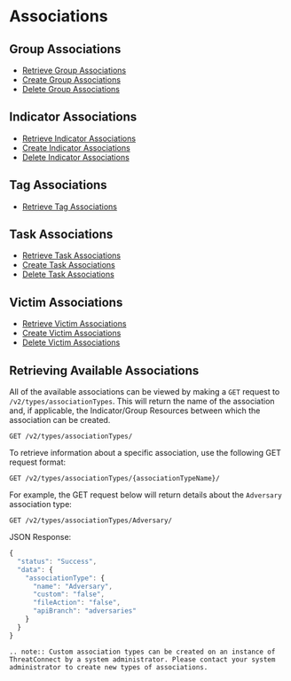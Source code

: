 # Associations

## Group Associations

* [Retrieve Group Associations](../groups/groups.html#retrieve-group-associations)
* [Create Group Associations](../groups/groups.html#create-group-associations)
* [Delete Group Associations](../groups/groups.html#delete-disassociate-group-associations)

## Indicator Associations

* [Retrieve Indicator Associations](../indicators/indicators.html#retrieve-indicator-associations)
* [Create Indicator Associations](../indicators/indicators.html#create-indicator-associations)
* [Delete Indicator Associations](../indicators/indicators.html#delete-disassociate-indicator-associations)

## Tag Associations

* [Retrieve Tag Associations](../tags/tags.html#retrieve-tag-associations)

## Task Associations

* [Retrieve Task Associations](../tasks/tasks.html#retrieve-task-associations)
* [Create Task Associations](../tasks/tasks.html#create-task-associations)
* [Delete Task Associations](../tasks/tasks.html#delete-disassociate-task-associations)

## Victim Associations

* [Retrieve Victim Associations](../victims/victims.html#retrieve-victim-associations)
* [Create Victim Associations](../victims/victims.html#create-victim-associations)
* [Delete Victim Associations](../victims/victims.html#delete-disassociate-victim-associations)

## Retrieving Available Associations

All of the available associations can be viewed by making a `GET` request to `/v2/types/associationTypes`. This will return the name of the association and, if applicable, the Indicator/Group Resources between which the association can be created.

```
GET /v2/types/associationTypes/
```

To retrieve information about a specific association, use the following GET request format:

```
GET /v2/types/associationTypes/{associationTypeName}/
```

For example, the GET request below will return details about the `Adversary` association type:

```
GET /v2/types/associationTypes/Adversary/
```

JSON Response:

```javascript
{
  "status": "Success",
  "data": {
    "associationType": {
      "name": "Adversary",
      "custom": "false",
      "fileAction": "false",
      "apiBranch": "adversaries"
    }
  }
}
```

```eval_rst
.. note:: Custom association types can be created on an instance of ThreatConnect by a system administrator. Please contact your system administrator to create new types of associations.
```